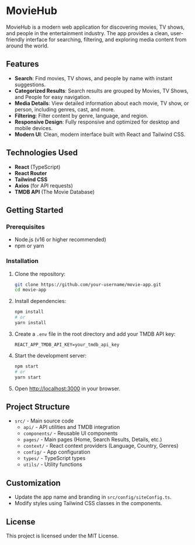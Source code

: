 # MovieHub

MovieHub is a modern web application for discovering movies, TV shows, and people in the entertainment industry. The app provides a clean, user-friendly interface for searching, filtering, and exploring media content from around the world.

## Features

- **Search**: Find movies, TV shows, and people by name with instant suggestions.
- **Categorized Results**: Search results are grouped by Movies, TV Shows, and People for easy navigation.
- **Media Details**: View detailed information about each movie, TV show, or person, including genres, cast, and more.
- **Filtering**: Filter content by genre, language, and region.
- **Responsive Design**: Fully responsive and optimized for desktop and mobile devices.
- **Modern UI**: Clean, modern interface built with React and Tailwind CSS.

## Technologies Used

- **React** (TypeScript)
- **React Router**
- **Tailwind CSS**
- **Axios** (for API requests)
- **TMDB API** (The Movie Database)

## Getting Started

### Prerequisites

- Node.js (v16 or higher recommended)
- npm or yarn

### Installation

1. Clone the repository:

   ```sh
   git clone https://github.com/your-username/movie-app.git
   cd movie-app
   ```

2. Install dependencies:

   ```sh
   npm install
   # or
   yarn install
   ```

3. Create a `.env` file in the root directory and add your TMDB API key:

   ```
   REACT_APP_TMDB_API_KEY=your_tmdb_api_key
   ```

4. Start the development server:

   ```sh
   npm start
   # or
   yarn start
   ```

5. Open [http://localhost:3000](http://localhost:3000) in your browser.

## Project Structure

- `src/` - Main source code
  - `api/` - API utilities and TMDB integration
  - `components/` - Reusable UI components
  - `pages/` - Main pages (Home, Search Results, Details, etc.)
  - `context/` - React context providers (Language, Country, Genres)
  - `config/` - App configuration
  - `types/` - TypeScript types
  - `utils/` - Utility functions

## Customization

- Update the app name and branding in `src/config/siteConfig.ts`.
- Modify styles using Tailwind CSS classes in the components.

## License

This project is licensed under the MIT License.
